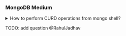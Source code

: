 ### MongoDB Medium

<details>
  <summary>How to perform CURD operations from mongo shell?<summary>

TODO: add question @RahulJadhav

</details>
